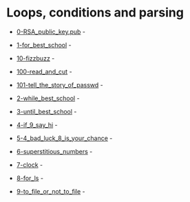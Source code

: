 # Loops, conditions and parsing

- [0-RSA_public_key.pub](https://github.com/KristiSeraj/holberton-system_engineering-devops/blob/main/0x04-loops_conditions_and_parsing/0-RSA_public_key.pub) -

- [1-for_best_school](https://github.com/KristiSeraj/holberton-system_engineering-devops/blob/main/0x04-loops_conditions_and_parsing/1-for_best_school) -

- [10-fizzbuzz](https://github.com/KristiSeraj/holberton-system_engineering-devops/blob/main/0x04-loops_conditions_and_parsing/10-fizzbuzz) -

- [100-read_and_cut](https://github.com/KristiSeraj/holberton-system_engineering-devops/blob/main/0x04-loops_conditions_and_parsing/100-read_and_cut) -

- [101-tell_the_story_of_passwd](https://github.com/KristiSeraj/holberton-system_engineering-devops/blob/main/0x04-loops_conditions_and_parsing/101-tell_the_story_of_passwd) -

- [2-while_best_school](https://github.com/KristiSeraj/holberton-system_engineering-devops/blob/main/0x04-loops_conditions_and_parsing/2-while_best_school) -

- [3-until_best_school](https://github.com/KristiSeraj/holberton-system_engineering-devops/blob/main/0x04-loops_conditions_and_parsing/3-until_best_school) -

- [4-if_9_say_hi](https://github.com/KristiSeraj/holberton-system_engineering-devops/blob/main/0x04-loops_conditions_and_parsing/4-if_9_say_hi) -

- [5-4_bad_luck_8_is_your_chance](https://github.com/KristiSeraj/holberton-system_engineering-devops/blob/main/0x04-loops_conditions_and_parsing/5-4_bad_luck_8_is_your_chance) -

- [6-superstitious_numbers](https://github.com/KristiSeraj/holberton-system_engineering-devops/blob/main/0x04-loops_conditions_and_parsing/6-superstitious_numbers) -

- [7-clock](https://github.com/KristiSeraj/holberton-system_engineering-devops/blob/main/0x04-loops_conditions_and_parsing/7-clock) -

- [8-for_ls](https://github.com/KristiSeraj/holberton-system_engineering-devops/blob/main/0x04-loops_conditions_and_parsing/8-for_ls) -

- [9-to_file_or_not_to_file](https://github.com/KristiSeraj/holberton-system_engineering-devops/blob/main/0x04-loops_conditions_and_parsing/9-to_file_or_not_to_file) -
